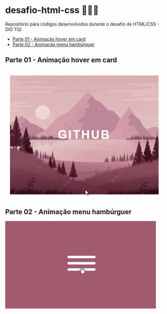 # desafio-html-css 👩🏻‍💻
Repositório para códigos desenvolvidos durante o desafio de HTML/CSS - DIO TQI

* [Parte 01 - Animação hover em card](#parte01)
* [Parte 02 - Animação menu hambúrguer](#parte02)

##  Parte 01 - Animação hover em card <a name="parte01"></a>

![Hover em card](./projetos/desafio_1/index.gif)

##  Parte 02 - Animação menu hambúrguer <a name="parte02"></a>

![Menu hambúrguer](./projetos/desafio_2/index.gif)
